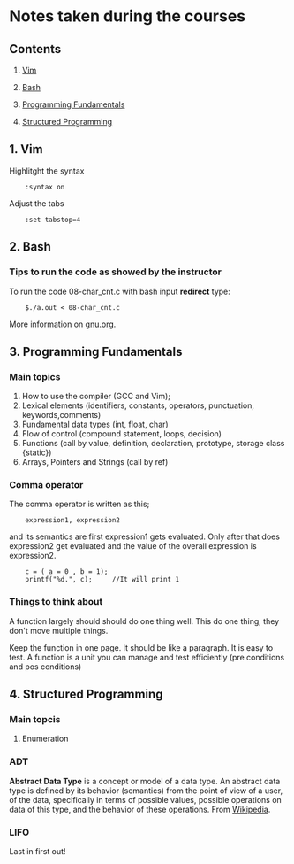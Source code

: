# Notes taken during the courses

## Contents

1. [Vim](#vim)

2. [Bash](#bash)

3. [Programming Fundamentals](#programming-fundamentals)

4. [Structured Programming](#structured-programming)

## 1. Vim

Highlitght the syntax
```
    :syntax on
```

Adjust the tabs
```
    :set tabstop=4
```

## 2. Bash
### Tips to run the code as showed by the instructor

To run the code 08-char_cnt.c with bash input **redirect** type:
```
    $./a.out < 08-char_cnt.c
```

More information on [gnu.org](https://www.gnu.org/software/bash/manual/html_node/Redirections.html).

## 3. Programming Fundamentals

### Main topics
1. How to use the compiler (GCC and Vim);
2. Lexical elements (identifiers, constants, operators, punctuation, keywords,comments)
3. Fundamental data types (int, float, char)
4. Flow of control (compound statement, loops, decision)
5. Functions (call by value, definition, declaration, prototype, storage class {static})
6. Arrays, Pointers and Strings (call by ref)


### Comma operator
The comma operator is written as this;
```
    expression1, expression2
```
and its semantics are first expression1 gets evaluated. Only after that does expression2 get evaluated and the value of the overall expression is expression2.
```
    c = ( a = 0 , b = 1);
    printf("%d.", c);     //It will print 1
```

### Things to think about

A function largely should should do one thing well. This do one thing, they don't move multiple things.

Keep the function in one page. It should be like a paragraph. It is easy to test. A function is a unit you can manage and test efficiently (pre conditions and pos conditions)

## 4. Structured Programming

### Main topcis

1. Enumeration
### ADT

**Abstract Data Type** is a concept or model of a data type. An abstract data type is defined by its behavior (semantics) from the point of view of a user, of the data, specifically in terms of possible values, possible operations on data of this type, and the behavior of these operations. From [Wikipedia](https://en.wikipedia.org/wiki/Abstract_data_type).

### LIFO

Last in first out!